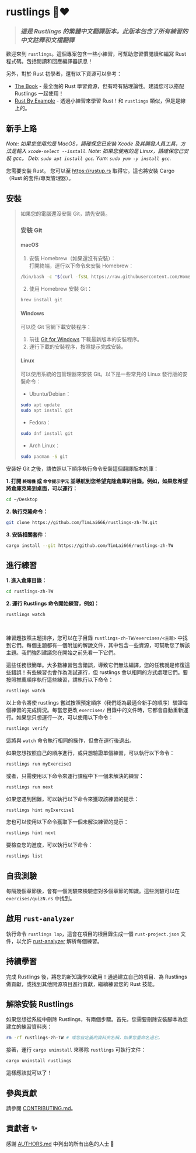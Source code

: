 <div class="oranda-hide">

# rustlings 🦀❤️

</div>

> ### *這是 Rustlings 的繁體中文翻譯版本。此版本包含了所有練習的中文註釋和文檔翻譯*

歡迎來到 `rustlings`。這個專案包含一些小練習，可幫助您習慣閱讀和編寫 Rust 程式碼。包括閱讀和回應編譯器訊息！

另外，對於 Rust 初學者，還有以下資源可以參考：

- [The Book](https://doc.rust-lang.org/book/index.html) - 最全面的 Rust 學習資源，但有時有點理論性。建議您可以搭配 Rustlings 一起使用！
- [Rust By Example](https://doc.rust-lang.org/rust-by-example/index.html) - 透過小練習來學習 Rust！和 `rustlings` 類似，但是是線上的。

## 新手上路

_Note: 如果您使用的是 MacOS，請確保您已安裝 Xcode 及其開發人員工具，方法是輸入 `xcode-select --install`._
_Note: 如果您使用的是 Linux，請確保您已安裝 gcc。 Deb: `sudo apt install gcc`. Yum: `sudo yum -y install gcc`._

您需要安裝 Rust。 您可以至 <https://rustup.rs> 取得它。這也將安裝 Cargo（Rust 的套件/專案管理器）。

## 安裝

> 如果您的電腦還沒安裝 Git，請先安裝。
> ### 安裝 Git
> #### macOS
> 1. 安裝 Homebrew（如果還沒有安裝）：<br>
> 打開終端，運行以下命令來安裝 Homebrew：
> ```sh
> /bin/bash -c "$(curl -fsSL https://raw.githubusercontent.com/Homebrew/install/HEAD/install.sh)"
> ```
> 2. 使用 Homebrew 安裝 Git：
> ```sh
> brew install git
> ```
> #### Windows
> 可以從 Git 官網下載安裝程序：
> 1. 前往 [Git for Windows](https://gitforwindows.org/) 下載最新版本的安裝程序。
> 2. 運行下載的安裝程序，按照提示完成安裝。
> #### Linux
> 可以使用系統的包管理器來安裝 Git。以下是一些常見的 Linux 發行版的安裝命令：
> * Ubuntu/Debian：
> ```sh
> sudo apt update
> sudo apt install git
> ```
> * Fedora：
> ```sh
> sudo dnf install git
> ```
> * Arch Linux：
> ```sh
> sudo pacman -S git
> ```

安裝好 Git 之後，請依照以下順序執行命令安裝這個翻譯版本的庫：

**1. 打開 `終端機` 或 `命令提示字元` 並導航到您希望克隆倉庫的目錄。例如，如果您希望將倉庫克隆到桌面，可以運行：**
  ```sh
  cd ~/Desktop
  ```
**2. 執行克隆命令：**
  ```sh
  git clone https://github.com/TimLai666/rustlings-zh-TW.git
  ```
**3. 安裝相關套件：**
  ```sh
  cargo install --git https://github.com/TimLai666/rustlings-zh-TW
  ```

## 進行練習

**1. 進入倉庫目錄：**
  ```sh
  cd rustlings-zh-TW
  ```
**2. 運行 Rustlings 命令開始練習，例如：**
  ```sh
  rustlings watch
  ```
<br>

練習題按照主題排序，您可以在子目錄 `rustlings-zh-TW/exercises/<主題>` 中找到它們。每個主題都有一個附加的解說文件，其中包含一些資源，可幫助您了解該主題。我們強烈建議您在開始之前先看一下它們。

這些任務很簡單。大多數練習包含錯誤，導致它們無法編譯，您的任務就是修復這些錯誤！有些練習也會作為測試運行，但 rustlings 會以相同的方式處理它們。要按照推薦順序執行這些練習，請執行以下命令：

```bash
rustlings watch
```

以上命令將使 rustlings 嘗試按照預定順序（我們認為最適合新手的順序）驗證每個練習的完成情況。每當您更改 `exercises/` 目錄中的文件時，它都會自動重新運行。如果您只想運行一次，可以使用以下命令：

```bash
rustlings verify
```

這將與 `watch` 命令執行相同的操作，但會在運行後退出。

如果您想按照自己的順序進行，或只想驗證單個練習，可以執行以下命令：

```bash
rustlings run myExercise1
```

或者，只需使用以下命令來運行課程中下一個未解決的練習：

```bash
rustlings run next
```

如果您遇到困難，可以執行以下命令來獲取該練習的提示：

```bash
rustlings hint myExercise1
```

您也可以使用以下命令獲取下一個未解決練習的提示：

```bash
rustlings hint next
```

要檢查您的進度，可以執行以下命令：

```bash
rustlings list
```

## 自我測驗

每隔幾個章節後，會有一個測驗來檢驗您對多個章節的知識。這些測驗可以在 `exercises/quizN.rs` 中找到。

## 啟用 `rust-analyzer`

執行命令 `rustlings lsp`，這會在項目的根目錄生成一個 `rust-project.json` 文件，以允許 [rust-analyzer](https://rust-analyzer.github.io/) 解析每個練習。

## 持續學習

完成 Rustlings 後，將您的新知識學以致用！通過建立自己的項目、為 Rustlings 做貢獻，或找到其他開源項目進行貢獻，繼續練習您的 Rust 技能。

## 解除安裝 Rustlings

如果您想從系統中刪除 Rustlings，有兩個步驟。首先，您需要刪除安裝腳本為您建立的練習資料夾：

```bash
rm -rf rustlings-zh-TW # 或您自定義的資料夾名稱，如果您重命名過它。
```

接著，運行 `cargo uninstall` 來移除 `rustlings` 可執行文件：

```bash
cargo uninstall rustlings
```

這樣應該就可以了！

## 參與貢獻

請參閱 [CONTRIBUTING.md](https://github.com/rust-lang/rustlings/blob/main/CONTRIBUTING.md)。

## 貢獻者 ✨

感謝 [AUTHORS.md](https://github.com/rust-lang/rustlings/blob/main/AUTHORS.md) 中列出的所有出色的人士 🎉


